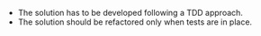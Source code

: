 * The solution has to be developed following a TDD approach.
* The solution should be refactored only when tests are in place.
